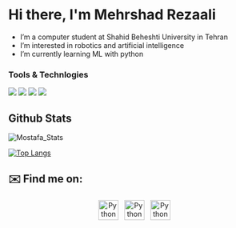 

# Hi there, I'm Mehrshad Rezaali

- I’m a computer student at Shahid Beheshti University in Tehran 
- I’m interested in robotics and artificial intelligence
- I’m currently learning ML with python


### Tools & Technlogies
<a ><img src="https://img.shields.io/badge/Python-14354C?style=for-the-badge&logo=python&logoColor=white"></a>
<a ><img src="https://img.shields.io/badge/C-00599C?style=for-the-badge&logo=c&logoColor=white"></a>
<a><img src="https://img.shields.io/badge/C%2B%2B-00599C?style=for-the-badge&logo=c%2B%2B&logoColor=white"></a>
<a ><img src="https://img.shields.io/badge/Java-ED8B00?style=for-the-badge&logo=java&logoColor=white"></a>




## Github Stats
![Mostafa_Stats](https://github-readme-stats.vercel.app/api?username=Mehrshadre&theme=radical&show_icons=true&count_private=true)


[![Top Langs](https://github-readme-stats.vercel.app/api/top-langs/?username=Mehrshadre&layout=compact&theme=radical&count_private=true)](https://github.com/seyed-mostafa/github-readme-stats)


<!-- 
### Github Streaks
![Mostafa_Streaks](http://github-readme-streak-stats.herokuapp.com/?user=Mehrshadre&theme=radical) -->


## ✉️ Find me on:

<p align="center">
 <a href="https://www.linkedin.com/in/seyed-mostafa-atyabi" target="_blank" rel="noopener noreferrer"> <img src="https://cdn.jsdelivr.net/npm/simple-icons@v3/icons/linkedin.svg" alt="Python" height="40" style="vertical-align:top; margin:4px"></a>
 <a href="https://https://t.me/seyedm0stafa" target="_blank" rel="noopener noreferrer"> <img src="https://img.icons8.com/ios/50/000000/telegram-app.png" alt="Python" height="40" style="vertical-align:top; margin:4px"></a>
 <a href="mostafa.atyabi.1380@gmail.com"> <img src="https://img.icons8.com/ios-filled/50/000000/gmail-new.png" alt="Python" height="40" style="vertical-align:top; margin:4px"></a>
</p>

<br />





